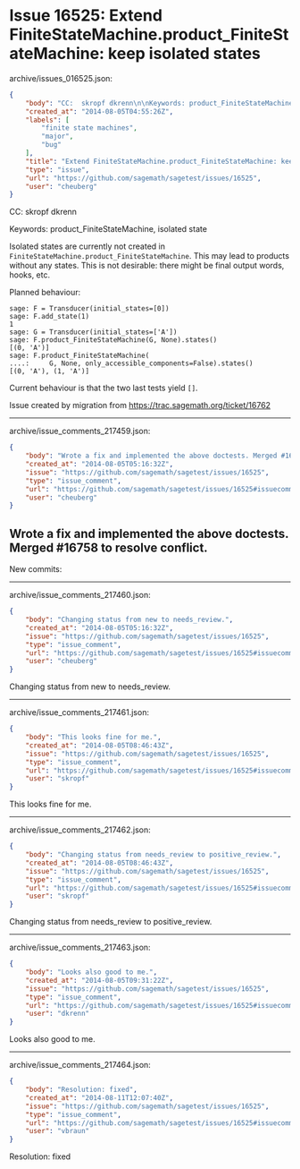 # Issue 16525: Extend FiniteStateMachine.product_FiniteStateMachine: keep isolated states

archive/issues_016525.json:
```json
{
    "body": "CC:  skropf dkrenn\n\nKeywords: product_FiniteStateMachine, isolated state\n\nIsolated states are currently not created in `FiniteStateMachine.product_FiniteStateMachine`. This may lead to products without any states. This is not desirable: there might be final output words, hooks, etc.\n\nPlanned behaviour:\n\n```\nsage: F = Transducer(initial_states=[0])\nsage: F.add_state(1)\n1\nsage: G = Transducer(initial_states=['A'])\nsage: F.product_FiniteStateMachine(G, None).states()\n[(0, 'A')]\nsage: F.product_FiniteStateMachine(\n....:     G, None, only_accessible_components=False).states()\n[(0, 'A'), (1, 'A')]\n```\n\n\nCurrent behaviour is that the two last tests yield `[]`.\n\nIssue created by migration from https://trac.sagemath.org/ticket/16762\n\n",
    "created_at": "2014-08-05T04:55:26Z",
    "labels": [
        "finite state machines",
        "major",
        "bug"
    ],
    "title": "Extend FiniteStateMachine.product_FiniteStateMachine: keep isolated states",
    "type": "issue",
    "url": "https://github.com/sagemath/sagetest/issues/16525",
    "user": "cheuberg"
}
```
CC:  skropf dkrenn

Keywords: product_FiniteStateMachine, isolated state

Isolated states are currently not created in `FiniteStateMachine.product_FiniteStateMachine`. This may lead to products without any states. This is not desirable: there might be final output words, hooks, etc.

Planned behaviour:

```
sage: F = Transducer(initial_states=[0])
sage: F.add_state(1)
1
sage: G = Transducer(initial_states=['A'])
sage: F.product_FiniteStateMachine(G, None).states()
[(0, 'A')]
sage: F.product_FiniteStateMachine(
....:     G, None, only_accessible_components=False).states()
[(0, 'A'), (1, 'A')]
```


Current behaviour is that the two last tests yield `[]`.

Issue created by migration from https://trac.sagemath.org/ticket/16762





---

archive/issue_comments_217459.json:
```json
{
    "body": "Wrote a fix and implemented the above doctests. Merged #16758 to resolve conflict.\n----\nNew commits:",
    "created_at": "2014-08-05T05:16:32Z",
    "issue": "https://github.com/sagemath/sagetest/issues/16525",
    "type": "issue_comment",
    "url": "https://github.com/sagemath/sagetest/issues/16525#issuecomment-217459",
    "user": "cheuberg"
}
```

Wrote a fix and implemented the above doctests. Merged #16758 to resolve conflict.
----
New commits:



---

archive/issue_comments_217460.json:
```json
{
    "body": "Changing status from new to needs_review.",
    "created_at": "2014-08-05T05:16:32Z",
    "issue": "https://github.com/sagemath/sagetest/issues/16525",
    "type": "issue_comment",
    "url": "https://github.com/sagemath/sagetest/issues/16525#issuecomment-217460",
    "user": "cheuberg"
}
```

Changing status from new to needs_review.



---

archive/issue_comments_217461.json:
```json
{
    "body": "This looks fine for me.",
    "created_at": "2014-08-05T08:46:43Z",
    "issue": "https://github.com/sagemath/sagetest/issues/16525",
    "type": "issue_comment",
    "url": "https://github.com/sagemath/sagetest/issues/16525#issuecomment-217461",
    "user": "skropf"
}
```

This looks fine for me.



---

archive/issue_comments_217462.json:
```json
{
    "body": "Changing status from needs_review to positive_review.",
    "created_at": "2014-08-05T08:46:43Z",
    "issue": "https://github.com/sagemath/sagetest/issues/16525",
    "type": "issue_comment",
    "url": "https://github.com/sagemath/sagetest/issues/16525#issuecomment-217462",
    "user": "skropf"
}
```

Changing status from needs_review to positive_review.



---

archive/issue_comments_217463.json:
```json
{
    "body": "Looks also good to me.",
    "created_at": "2014-08-05T09:31:22Z",
    "issue": "https://github.com/sagemath/sagetest/issues/16525",
    "type": "issue_comment",
    "url": "https://github.com/sagemath/sagetest/issues/16525#issuecomment-217463",
    "user": "dkrenn"
}
```

Looks also good to me.



---

archive/issue_comments_217464.json:
```json
{
    "body": "Resolution: fixed",
    "created_at": "2014-08-11T12:07:40Z",
    "issue": "https://github.com/sagemath/sagetest/issues/16525",
    "type": "issue_comment",
    "url": "https://github.com/sagemath/sagetest/issues/16525#issuecomment-217464",
    "user": "vbraun"
}
```

Resolution: fixed
